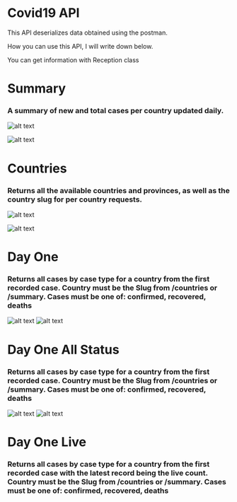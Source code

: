 # Covid19 API
This API deserializes data obtained using the postman.

How you can use this API, I will write down below.

You can get information with Reception class 

# Summary
### A summary of new and total cases per country updated daily.

![alt text](https://i.ibb.co/8rb3s9v/2021-01-13-174246.png)

![alt text](https://i.ibb.co/sstsTj8/image.png)

# Countries
### Returns all the available countries and provinces, as well as the country slug for per country requests.

![alt text](https://i.ibb.co/qJHxqvN/image.png)

![alt text](https://i.ibb.co/PYtCh4p/image.png)

# Day One
### Returns all cases by case type for a country from the first recorded case. Country must be the Slug from /countries or /summary. Cases must be one of: confirmed, recovered, deaths

![alt text](https://i.ibb.co/1GwBQ4Q/image.png)
![alt text](https://i.ibb.co/PQJbY22/image.png)

# Day One All Status
### Returns all cases by case type for a country from the first recorded case. Country must be the Slug from /countries or /summary. Cases must be one of: confirmed, recovered, deaths

![alt text](https://i.ibb.co/QD0MKgk/image.png)
![alt text](https://i.ibb.co/2spCJ4Y/image.png)

# Day One Live
### Returns all cases by case type for a country from the first recorded case with the latest record being the live count. Country must be the Slug from /countries or /summary. Cases must be one of: confirmed, recovered, deaths

